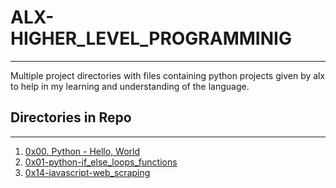 # ALX-HIGHER_LEVEL_PROGRAMMINIG
---

Multiple project directories with files containing python projects given by alx to help in my learning and understanding of the language.

## Directories in Repo
---
1. [0x00. Python - Hello, World](https://github.com/Code-Addict01/alx-higher_level_programming/tree/master/0x00-python-hello_world)
2. [0x01-python-if_else_loops_functions](https://github.com/Code-Addict01/alx-higher_level_programming/tree/master/0x01-python-if_else_loops_functions)
3. [0x14-javascript-web_scraping](https://github.com/Code-Addict01/alx-higher_level_programming/tree/master/0x14-javascript-web_scrapping)
